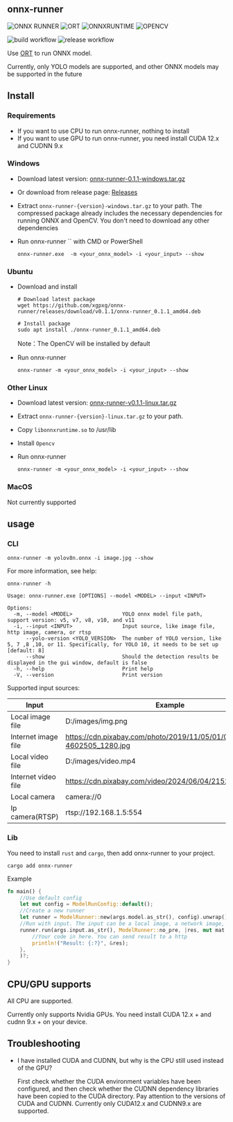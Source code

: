 ## onnx-runner

<img src="https://img.shields.io/badge/ONNX RUNNER-0.1.1-darkgreen?"  alt="ONNX RUNNER"/> <img src="https://img.shields.io/badge/ORT-2.0.0%20RC.8-darkgreen?link=https%3A%2F%2Fgithub.com%2Fpykeio%2Fort"  alt="ORT"/> <img src="https://img.shields.io/badge/ONNXRUNTIME-1.19.2-darkgreen?"  alt="ONNXRUNTIME"/> <img src="https://img.shields.io/badge/OPENCV-4.10.0-darkgreen?"  alt="OPENCV"/>

![build workflow](https://github.com/xgpxg/onnx-runner/actions/workflows/build.yml/badge.svg)
![release workflow](https://github.com/xgpxg/onnx-runner/actions/workflows/release.yml/badge.svg)

Use [ORT](https://github.com/pykeio/ort) to run ONNX model.

Currently, only YOLO models are supported, and other ONNX models may be supported in the
future

## Install

### Requirements

- If you want to use CPU to run onnx-runner, nothing to install
- If you want to use GPU to run onnx-runner, you need install CUDA 12.x and CUDNN 9.x

### Windows

- Download latest
  version: [onnx-runner-0.1.1-windows.tar.gz](https://github.com/xgpxg/onnx-runner/releases/download/v0.1.1/onnx-runner-v0.1.1-windows.tar.gz)
- Or download from release page: [Releases](https://github.com/xgpxg/onnx-runner/releases)

- Extract `onnx-runner-{version}-windows.tar.gz` to your path. The compressed package already includes the necessary
  dependencies for running ONNX and OpenCV. You don't need to download any other dependencies

- Run onnx-runner `` with CMD or PowerShell

  ```shell
  onnx-runner.exe  -m <your_onnx_model> -i <your_input> --show
  ```

### Ubuntu

- Download and install

  ```shell
  # Download latest package
  wget https://github.com/xgpxg/onnx-runner/releases/download/v0.1.1/onnx-runner_0.1.1_amd64.deb
  
  # Install package
  sudo apt install ./onnx-runner_0.1.1_amd64.deb
  ```

  Note：The OpenCV will be installed by default


- Run onnx-runner

  ```shell
  onnx-runner -m <your_onnx_model> -i <your_input> --show
  ```

### Other Linux

- Download latest
  version: [onnx-runner-v0.1.1-linux.tar.gz](https://github.com/xgpxg/onnx-runner/releases/download/v0.1.1/onnx-runner-v0.1.1-linux.tar.gz)

- Extract `onnx-runner-{version}-linux.tar.gz` to your path.

- Copy `libonnxruntime.so` to /usr/lib

- Install `Opencv`

- Run onnx-runner

  ```shell
  onnx-runner -m <your_onnx_model> -i <your_input> --show
  ```

### MacOS

Not currently supported

## usage

### CLI

```shell
onnx-runner -m yolov8n.onnx -i image.jpg --show
```

For more information, see help:

```shell
onnx-runner -h

Usage: onnx-runner.exe [OPTIONS] --model <MODEL> --input <INPUT>

Options:
  -m, --model <MODEL>                YOLO onnx model file path, support version: v5, v7, v8, v10, and v11
  -i, --input <INPUT>                Input source, like image file, http image, camera, or rtsp
      --yolo-version <YOLO_VERSION>  The number of YOLO version, like 5, 7 ,8 ,10, or 11. Specifically, for YOLO 10, it needs to be set up [default: 8]
      --show                         Should the detection results be displayed in the gui window, default is false
  -h, --help                         Print help
  -V, --version                      Print version

```

Supported input sources:

| Input               | Example                                                                |
|---------------------|------------------------------------------------------------------------|
| Local image file    | D:/images/img.png                                                      |
| Internet image file | https://cdn.pixabay.com/photo/2019/11/05/01/00/couple-4602505_1280.jpg |
| Local video file    | D:/images/video.mp4                                                    |
| Internet video file | https://cdn.pixabay.com/video/2024/06/04/215258_large.mp4              |
| Local camera        | camera://0                                                             |
| Ip camera(RTSP)     | rtsp://192.168.1.5:554                                                 |

### Lib

You need to install `rust` and `cargo`, then add onnx-runner to your project.

```shell
cargo add onnx-runner
```

Example

```rust
fn main() {
    //Use default config
    let mut config = ModelRunConfig::default();
    //Create a new runner
    let runner = ModelRunner::new(args.model.as_str(), config).unwrap();
    //Run with input. The input can be a local image, a network image, a camera, or a remote camera that supports RTSP
    runner.run(args.input.as_str(), ModelRunner::no_pre, |res, mut mat| {
        //Your code in here. You can send result to a http 
        println!("Result: {:?}", &res);
    },
    )?;
}
```

## CPU/GPU supports

All CPU are supported.

Currently only supports Nvidia GPUs. You need install CUDA 12.x + and cudnn 9.x + on your device.

## Troubleshooting

- I have installed CUDA and CUDNN, but why is the CPU still used instead of the GPU?

  First check whether the CUDA environment variables have been configured, and then check whether the CUDNN dependency
  libraries have been copied to the CUDA directory. Pay attention to the versions of CUDA and CUDNN. Currently only
  CUDA12.x and CUDNN9.x are supported.